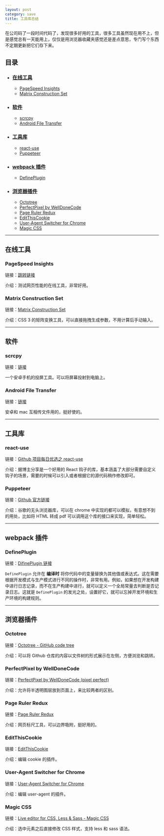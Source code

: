```yaml
---
layout: post
category: save
title: 工具库总结
---
```


在公司码了一段时间代码了，发现很多好用的工具，很多工具虽然现在用不上，但是感觉总有一天能用上，仅仅是用浏览器收藏夹感觉还是差点意思，专门写个东西不定期更新把它们存下来。

## 目录

- ### [在线工具](#在线工具)

  - [PageSpeed Insights](#pagespeed-insights)
  - [Matrix Construction Set](#matrix-construction-set)

- ### [软件](#软件)

  - [scrcpy](#scrcpy)
  - [Android File Transfer](#android-file-transfer)

- ### [工具库](#工具库)

  - [react-use](#react-use)
  - [Puppeteer](#puppeteer)

- ### [webpack 插件](#webpack-插件)

  - [DefinePlugin](#defineplugin)

- ### [浏览器插件](#浏览器插件)

  - [Octotree](#octotree)
  - [PerfectPixel by WellDoneCode](#perfectpixel-by-welldonecode)
  - [Page Ruler Redux](#page-ruler-redux)
  - [EditThisCookie](#editthiscookie)
  - [User-Agent Switcher for Chrome](#user-agent-switcher-for-chrome)
  - [Magic CSS](#magic-css)

---

## 在线工具

### PageSpeed Insights

链接：[跳转链接](https://developers.google.com/speed/pagespeed/insights/)

介绍：测试网页性能的在线工具，非常好用。

### Matrix Construction Set

链接：[Matrix Construction Set](http://www.useragentman.com/matrix/)

介绍：CSS 3 的矩阵变换工具，可以直接拖拽生成参数，不用计算后手动输入。

---

## 软件

### scrcpy

链接：[链接](https://github.com/Genymobile/scrcpy/blob/master/README.zh-Hans.md)

一个安卓手机的投屏工具。可以将屏幕投射到电脑上。

### Android File Transfer

链接：[链接](https://www.android.com/filetransfer/)

安卓和 mac 互相传文件用的，挺好使的。

---

## 工具库

### react-use

链接：[Github 项目每日优选之 react-use](https://juejin.cn/post/7005497283399647268)

介绍：据博主分享是一个好用的 React 钩子的库，基本涵盖了大部分需要自定义钩子的场景，需要的时候可以引入或者根据它的源代码稍作修改即可。

### Puppeteer

链接：[Github 官方链接](https://github.com/puppeteer/puppeteer)

介绍：谷歌的无头浏览器库，可以在 chrome 中实现的都可以模拟，有意想不到的用处，比如将 HTML 转成 pdf 可以调用这个库的接口来实现，简单轻松。

---

## webpack 插件

### DefinePlugin

链接：[DifinePlugin 链接](https://webpack.docschina.org/plugins/define-plugin/)

`DefinePlugin` 允许在 **编译时** 将你代码中的变量替换为其他值或表达式。这在需要根据开发模式与生产模式进行不同的操作时，非常有用。例如，如果想在开发构建中进行日志记录，而不在生产构建中进行，就可以定义一个全局常量去判断是否记录日志。这就是 `DefinePlugin` 的发光之处，设置好它，就可以忘掉开发环境和生产环境的构建规则。

---

## 浏览器插件

### Octotree

链接：[Octotree - GitHub code tree](https://chrome.google.com/webstore/detail/octotree-github-code-tree/bkhaagjahfmjljalopjnoealnfndnagc/related)

介绍：可以将 Github 仓库的内容以文件树的形式展示在左侧，方便浏览和跳转。

### PerfectPixel by WellDoneCode

链接：[PerfectPixel by WellDoneCode (pixel perfect)](https://chrome.google.com/webstore/detail/perfectpixel-by-welldonec/dkaagdgjmgdmbnecmcefdhjekcoceebit)

介绍：允许将半透明图层放到页面上，来比较两者的区别。

### Page Ruler Redux

链接：[Page Ruler Redux](https://chrome.google.com/webstore/detail/page-ruler-redux/giejhjebcalaheckengmchjekofhhmal)

介绍：网页标尺工具，可以边界吸附，挺好用的。

### EditThisCookie

链接：[EditThisCookie](https://chrome.google.com/webstore/detail/editthiscookie/fngmhnnpilhplaeedifhccceomclgfbg)

介绍：编辑 cookie 的插件。

### User-Agent Switcher for Chrome

链接：[User-Agent Switcher for Chrome](https://chrome.google.com/webstore/detail/user-agent-switcher-for-c/djflhoibgkdhkhhcedjiklpkjnoahfmg)

介绍：编辑 user-agent 的插件。

### Magic CSS

链接：[Live editor for CSS, Less & Sass - Magic CSS](https://chrome.google.com/webstore/detail/live-editor-for-css-less/ifhikkcafabcgolfjegfcgloomalapol/reviews)

介绍：选中元素之后直接修改 CSS 样式，支持 less 和 sass 语法。
